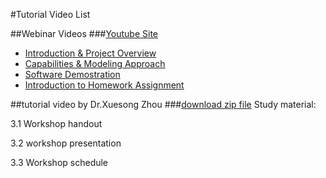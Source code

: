 #Tutorial Video List

##Webinar Videos
###[Youtube Site](https://www.youtube.com/channel/UCUHlqojCQ4f7VvqroUhbaFA)
- [Introduction & Project Overview](https://www.youtube.com/watch?v=QHMshz6PauY)
- [Capabilities & Modeling Approach](https://www.youtube.com/watch?v=VxNz0Oi5qoo)
- [Software Demostration](https://www.youtube.com/watch?v=lxFFDvwPtSY)
- [Introduction to Homework Assignment](https://www.youtube.com/watch?v=taIlhCl2Wic)
 
##tutorial video by Dr.Xuesong Zhou
###[download zip file](https://dl.dropboxusercontent.com/u/9941774/UMD_DTALite_AgBM%20Training%20Workshop.zip)
Study material:

3.1 Workshop handout

3.2 workshop presentation

3.3 Workshop schedule
